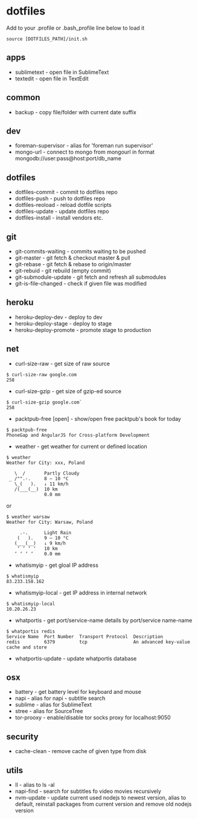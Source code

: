 # dotfiles

Add to your .profile or .bash_profile line below to load it

```source [DOTFILES_PATH]/init.sh```

## apps
 - sublimetext - open file in SublimeText
 - textedit - open file in TextEdit

## common

 - backup - copy file/folder with current date suffix

## dev

 - foreman-supervisor - alias for 'foreman run supervisor'
 - mongo-url - connect to mongo from mongourl in format mongodb://user:pass@host:port/db_name

## dotfiles

 - dotfiles-commit - commit to dotfiles repo
 - dotfiles-push - push to dotfiles repo
 - dotfiles-reoload - reload dotfile scripts
 - dotfiles-update - update dotfiles repo
 - dotfiles-install - install vendors etc.

## git

 - git-commits-waiting - commits waiting to be pushed
 - git-master - git fetch & checkout master & pull
 - git-rebase - git fetch & rebase to origin/master
 - git-rebuid - git rebuild (empty commit)
 - git-submodule-update - git fetch and refresh all submodules
 - git-is-file-changed - check if given file was modified

## heroku

 - heroku-deploy-dev - deploy to dev
 - heroku-deploy-stage - deploy to stage
 - heroku-deploy-promote - promote stage to production

## net

 - curl-size-raw - get size of raw source
 
 ```
 $ curl-size-raw google.com
 258
 ```

 - curl-size-gzip - get size of gzip-ed source
 
 ```
 $ curl-size-gzip google.com`
 258
 ```
- packtpub-free [open] - show/open free packtpub's book for today
 ```
 $ packtpub-free
 PhoneGap and AngularJS for Cross-platform Development
 ```

 - weather - get weather for current or defined location

 ```
 $ weather
 Weather for City: xxx, Poland

    \  /       Partly Cloudy
  _ /"".-.     8 – 10 °C
    \_(   ).   ↓ 11 km/h
    /(___(__)  10 km
               0.0 mm
 ```
or

 ```
 $ weather warsaw
 Weather for City: Warsaw, Poland

      .-.      Light Rain
     (   ).    9 – 10 °C
    (___(__)   ↓ 9 km/h
     ‘ ‘ ‘ ‘   10 km
    ‘ ‘ ‘ ‘    0.0 mm
 ```


 - whatismyip - get gloal IP address

 ```
 $ whatismyip
 83.233.158.162
 ```

 - whatismyip-local - get IP address in internal network

 ```
 $ whatismyip-local
 10.20.26.23
 ```
 - whatportis - get port/service-name details by port/service name-name

 ```
 $ whatportis redis
 Service Name  Port Number  Transport Protocol  Description
 redis         6379         tcp                 An advanced key-value cache and store
 ```

 - whatportis-update - update whatportis database

## osx

 - battery - get battery level for keyboard and mouse
 - napi - alias for napi - subtitle search
 - sublime - alias for SublimeText
 - stree - alias for SourceTree
 - tor-prooxy - enable/disable tor socks proxy for localhost:9050
 
## security
 
  - cache-clean - remove cache of given type from disk
 
## utils

 - ll - alias to ls -al
 - napi-find - search for subtitles fo video movies recursively
 - nvm-update - update current used nodejs to newest version, alias to default,
 reinstall packages from current version and remove old nodejs version
